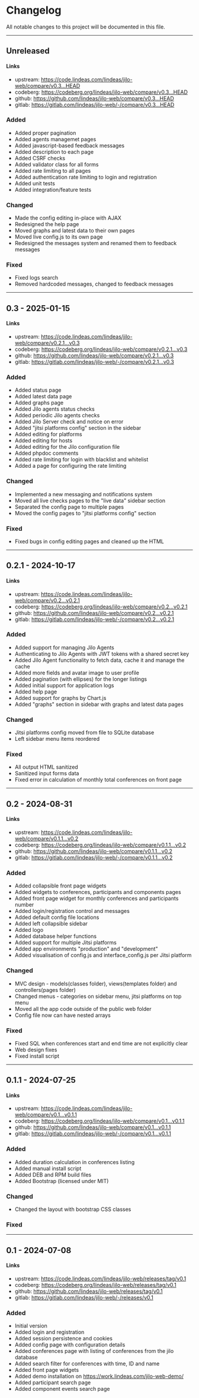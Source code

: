 # Changelog

All notable changes to this project will be documented in this file.

---

## Unreleased

#### Links
- upstream: https://code.lindeas.com/lindeas/jilo-web/compare/v0.3...HEAD
- codeberg: https://codeberg.org/lindeas/jilo-web/compare/v0.3...HEAD
- github: https://github.com/lindeas/jilo-web/compare/v0.3...HEAD
- gitlab: https://gitlab.com/lindeas/jilo-web/-/compare/v0.3...HEAD

### Added
- Added proper pagination
- Added agents managemet pages
- Added javascript-based feedback messages
- Added description to each page
- Added CSRF checks
- Added validator class for all forms
- Added rate limiting to all pages
- Added authentication rate limiting to login and registration
- Added unit tests
- Added integration/feature tests

### Changed
- Made the config editing in-place with AJAX
- Redesigned the help page
- Moved graphs and latest data to their own pages
- Moved live config.js to its own page
- Redesigned the messages system and renamed them to feedback messages

### Fixed
- Fixed logs search
- Removed hardcoded messages, changed to feedback messages

---

## 0.3 - 2025-01-15

#### Links
- upstream: https://code.lindeas.com/lindeas/jilo-web/compare/v0.2.1...v0.3
- codeberg: https://codeberg.org/lindeas/jilo-web/compare/v0.2.1...v0.3
- github: https://github.com/lindeas/jilo-web/compare/v0.2.1...v0.3
- gitlab: https://gitlab.com/lindeas/jilo-web/-/compare/v0.2.1...v0.3

### Added
- Added status page
- Added latest data page
- Added graphs page
- Added Jilo agents status checks
- Added periodic Jilo agents checks
- Added Jilo Server check and notice on error
- Added "jitsi platforms config" section in the sidebar
- Added editing for platforms
- Added editing for hosts
- Added editing for the Jilo configuration file
- Added phpdoc comments
- Added rate limiting for login with blacklist and whitelist
- Added a page for configuring the rate limiting

### Changed
- Implemented a new messaging and notifications system
- Moved all live checks pages to the "live data" sidebar section
- Separated the config page to multiple pages
- Moved the config pages to "jitsi platforms config" section

### Fixed
- Fixed bugs in config editing pages and cleaned up the HTML

---

## 0.2.1 - 2024-10-17

#### Links
- upstream: https://code.lindeas.com/lindeas/jilo-web/compare/v0.2...v0.2.1
- codeberg: https://codeberg.org/lindeas/jilo-web/compare/v0.2...v0.2.1
- github: https://github.com/lindeas/jilo-web/compare/v0.2...v0.2.1
- gitlab: https://gitlab.com/lindeas/jilo-web/-/compare/v0.2...v0.2.1

### Added
- Added support for managing Jilo Agents
- Authenticating to Jilo Agents with JWT tokens with a shared secret key
- Added Jilo Agent functionality to fetch data, cache it and manage the cache
- Added more fields and avatar image to user profile
- Added pagination (with ellipses) for the longer listings
- Added initial support for application logs
- Added help page
- Added support for graphs by Chart.js
- Added "graphs" section in sidebar with graphs and latest data pages

### Changed
- Jitsi platforms config moved from file to SQLite database
- Left sidebar menu items reordered

### Fixed
- All output HTML sanitized
- Sanitized input forms data
- Fixed error in calculation of monthly total conferences on front page

---

## 0.2 - 2024-08-31

#### Links
- upstream: https://code.lindeas.com/lindeas/jilo-web/compare/v0.1.1...v0.2
- codeberg: https://codeberg.org/lindeas/jilo-web/compare/v0.1.1...v0.2
- github: https://github.com/lindeas/jilo-web/compare/v0.1.1...v0.2
- gitlab: https://gitlab.com/lindeas/jilo-web/-/compare/v0.1.1...v0.2

### Added
- Added collapsible front page widgets
- Added widgets to conferences, participants and components pages
- Added front page widget for monthly conferences and participants number
- Added login/registration control and messages
- Added default config file locations
- Added left collapsible sidebar
- Added logo
- Added database helper functions
- Added support for multiple Jitsi platforms
- Added app environments "production" and "development"
- Added visualisation of config.js and interface_config.js per Jitsi platform

### Changed
- MVC design - models(classes folder), views(templates folder) and controllers(pages folder)
- Changed menus - categories on sidebar menu, jitsi platforms on top menu
- Moved all the app code outside of the public web folder
- Config file now can have nested arrays

### Fixed
- Fixed SQL when conferences start and end time are not explicitly clear
- Web design fixes
- Fixed install script

---

## 0.1.1 - 2024-07-25

#### Links
- upstream: https://code.lindeas.com/lindeas/jilo-web/compare/v0.1...v0.1.1
- codeberg: https://codeberg.org/lindeas/jilo-web/compare/v0.1...v0.1.1
- github: https://github.com/lindeas/jilo-web/compare/v0.1...v0.1.1
- gitlab: https://gitlab.com/lindeas/jilo-web/-/compare/v0.1...v0.1.1

### Added
- Added duration calculation in conferences listing
- Added manual install script
- Added DEB and RPM build files
- Added Bootstrap (licensed under MIT)

### Changed
- Changed the layout with bootstrap CSS classes

### Fixed

---

## 0.1 - 2024-07-08

#### Links
- upstream: https://code.lindeas.com/lindeas/jilo-web/releases/tag/v0.1
- codeberg: https://codeberg.org/lindeas/jilo-web/releases/tag/v0.1
- github: https://github.com/lindeas/jilo-web/releases/tag/v0.1
- gitlab: https://gitlab.com/lindeas/jilo-web/-/releases/v0.1

### Added
- Initial version
- Added login and registration
- Added session persistence and cookies
- Added config page with configuration details
- Added conferences page with listing of conferences from the jilo database
- Added search filter for conferences with time, ID and name
- Added front page widgets
- Added demo installation on https://work.lindeas.com/jilo-web-demo/
- Added participant search page
- Added component events search page
